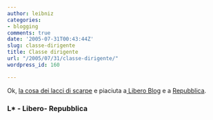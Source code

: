 ```yaml
---
author: leibniz
categories:
- blogging
comments: true
date: '2005-07-31T00:43:44Z'
slug: classe-dirigente
title: Classe dirigente
url: "/2005/07/31/classe-dirigente/"
wordpress_id: 160

---
```

Ok, [la cosa dei lacci di scarpe](http://blogs.it/0100915/2005/07/30.html#a497) e piaciuta a[ Libero Blog](http://liberoblog.libero.it/mondo/bl886.phtml) e a [Repubblica](http://www.repubblica.it/2003/e/gallerie/scienzaetecnologia/lacing/lacing.html).  



### L* - Libero- Repubblica
